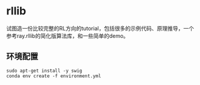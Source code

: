 # rllib

试图造一份比较完整的RL方向的tutorial，包括很多的示例代码、原理推导，一个参考ray.rllib的简化版算法库，和一些简单的demo。

## 环境配置

```shell
sudo apt-get install -y swig
conda env create -f environment.yml
```
